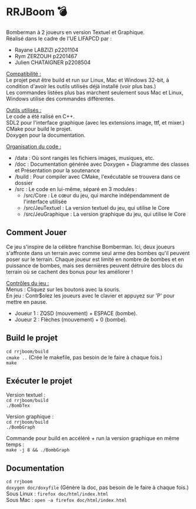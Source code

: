 # RRJBoom 💣  
Bomberman à 2 joueurs en version Textuel et Graphique.  
Réalisé dans le cadre de l'UE LIFAPCD par :  
 - Rayane LABZIZI p2201104  
 - Rym ZERZOUH p2201467  
 - Julien CHATAIGNER p2208504  
  
<ins>Compatibilité :</ins>  
Le projet peut être build et run sur Linux, Mac et Windows 32-bit, à condition d'avoir les outils utilisés déjà installé (voir plus bas.)  
Les commandes listées plus bas marchent seulement sous Mac et Linux, Windows utilise des commandes différentes.  
  
<ins>Outils utilisés :</ins>  
Le code a été ralisé en C++.  
SDL2 pour l'interface graphique (avec les extensions image, ttf, et mixer.)  
CMake pour build le projet.  
Doxygen pour la documentation.  
  
<ins>Organisation du code :</ins>  
 - /data : Où sont rangés les fichiers images, musiques, etc.
 - /doc : Documentation générée avec Doxygen + Diagramme des classes et Présentation pour la soutenance
 - /build : Pour compiler avec CMake, l'exécutable se trouvera dans ce dossier
 - /src : Le code en lui-même, séparé en 3 modules :
   - /src/Core : Le cœur du jeu, qui marche indépendamment de l'interface utilisée
   - /src/JeuTextuel : La version textuel du jeu, qui utilise le Core
   - /src/JeuGraphique : La version graphique du jeu, qui utilise le Core
  
## Comment Jouer  
Ce jeu s'inspire de la célèbre franchise Bomberman. Ici, deux joueurs s'affronte dans un terrain avec comme seul arme des bombes qu'il peuvent poser sur le terrain. Chaque joueur est limité en nombre de bombes et en puissance de bombes, mais ses dernières peuvent détruire des blocs du terrain où se cachent des bonus pour les améliorer !  
  
<ins>Contrôles du jeu :</ins>  
Menus : Cliquez sur les boutons avec la souris.  
En jeu : Contr$olez les joueurs avec le clavier et appuyez sur 'P' pour mettre en pause.  
 - Joueur 1 : ZQSD (mouvement) + ESPACE (bombe).  
 - Joueur 2 : Flèches (mouvement) + 0 (bombe).  
  
## Build le projet  
``cd rrjboom/build``  
``cmake ..`` (Crée le makefile, pas besoin de le faire à chaque fois.)  
``make``  
  
## Exécuter le projet  
Version textuel :  
``cd rrjboom/build``  
``./BombTex``  
  
Version graphique :  
``cd rrjboom/build``  
``./BombGraph``  

Commande pour build en accéléré + run la version graphique en même temps :  
``make -j 8 && ./BombGraph``  
  
## Documentation  
``cd rrjboom``  
``doxygen doc/doxyfile`` (Génère la doc, pas besoin de le faire à chaque fois.)  
Sous Linux : ``firefox doc/html/index.html``  
Sous Mac : ``open -a firefox doc/html/index.html``
